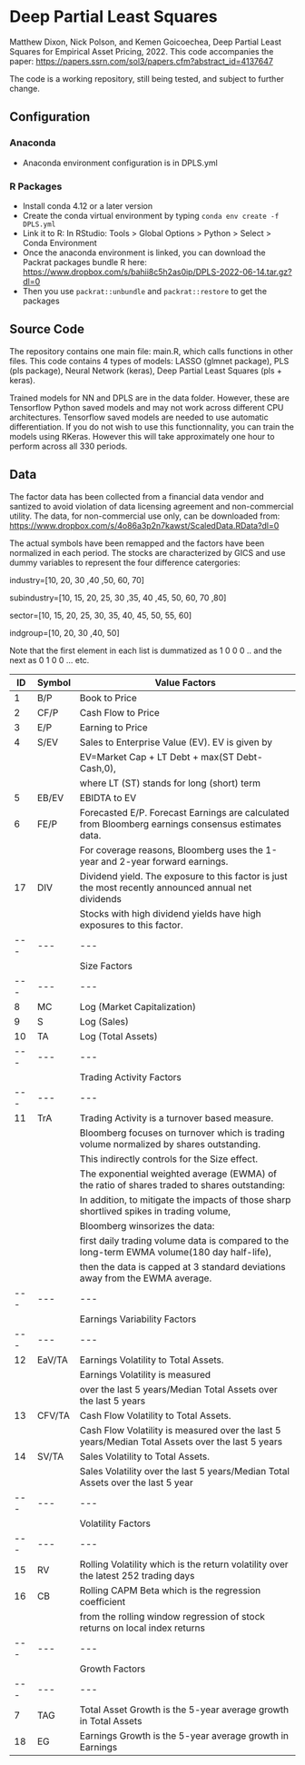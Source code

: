 # Deep Partial Least Squares
Matthew Dixon, Nick Polson, and Kemen Goicoechea, Deep Partial Least Squares for Empirical Asset Pricing, 2022.
This code accompanies the paper: https://papers.ssrn.com/sol3/papers.cfm?abstract_id=4137647

The code is a working repository, still being tested, and subject to further change.

## Configuration 
### Anaconda
 - Anaconda environment configuration is in DPLS.yml

### R Packages
- Install conda 4.12 or a later version
- Create the conda virtual environment by typing ```conda env create -f DPLS.yml```
- Link it to R: In RStudio: Tools > Global Options > Python > Select > Conda Environment
- Once the anaconda environment is linked, you can download the Packrat packages bundle R here: https://www.dropbox.com/s/bahii8c5h2as0ip/DPLS-2022-06-14.tar.gz?dl=0
- Then you use ```packrat::unbundle``` and ```packrat::restore``` to get the packages


## Source Code
The repository contains one main file: main.R, which calls functions in other files.
This code contains 4 types of models: LASSO (glmnet package), PLS (pls package), Neural Network (keras), Deep Partial Least Squares (pls + keras).

Trained models for NN and DPLS are in the data folder. However, these are Tensorflow Python saved models and may not work across different CPU architectures.
Tensorflow saved models are needed to use automatic differentiation. If you do not wish to use this functionnality, you can train the models using RKeras. However this will take approximately one hour to perform across all 330 periods.


## Data
The factor data has been collected from a financial data vendor and santized to avoid violation of data licensing agreement and non-commercial utility. The data, for non-commercial use only, can be downloaded from: https://www.dropbox.com/s/4o86a3p2n7kawst/ScaledData.RData?dl=0


The actual symbols have been remapped and the factors have been normalized in each period. The stocks are characterized by GICS and use dummy variables to represent the four difference catergories:

industry=[10, 20, 30 ,40 ,50, 60, 70] 

subindustry=[10, 15, 20, 25, 30 ,35, 40 ,45, 50, 60, 70 ,80]

sector=[10, 15, 20, 25, 30, 35, 40, 45, 50, 55, 60]

indgroup=[10, 20, 30 ,40, 50]

Note that the first element in each list is dummatized as 1 0 0 0 .. and the next as 0 1 0 0 ... etc.


ID | Symbol  | Value Factors |
| --- | --- | --- |
|1 | B/P | Book to Price|
|2 | CF/P | Cash Flow to Price|
|3 | E/P | Earning to Price|
|4 | S/EV | Sales to Enterprise Value (EV). EV is given by |
||| EV=Market Cap + LT Debt + max(ST Debt-Cash,0), |
|| | where LT (ST) stands for long (short) term|
|5| EB/EV|   EBIDTA to EV |
|6| FE/P | Forecasted E/P. Forecast Earnings are calculated from Bloomberg earnings consensus estimates data. |
|| | For coverage reasons, Bloomberg uses the 1-year and 2-year forward earnings.|
|17| DIV | Dividend yield. The exposure to this factor is just the most recently announced annual net dividends ||  divided by the market price. |
||| Stocks with high dividend yields have high exposures to this factor.|
| --- | --- | --- |
|| | Size Factors|
| --- | --- | --- |
|8 | MC | Log (Market Capitalization)|
|9| S | Log (Sales)|
|10 | TA | Log (Total Assets)|
| --- | --- | --- |
|| |  Trading Activity Factors|
| --- | --- | --- |
|11| TrA | Trading Activity is a turnover based measure. |
|| | Bloomberg focuses on turnover which is trading volume normalized by shares outstanding. |
||| This indirectly controls for the Size effect. |
|||The exponential weighted average (EWMA) of the ratio of shares traded to shares outstanding:| 
||| In addition, to mitigate the impacts of those sharp shortlived spikes in trading volume, |
||| Bloomberg winsorizes the data: |
||| first daily trading volume data is compared to the long-term EWMA volume(180 day half-life), |
||| then the data is capped at 3 standard deviations away from the EWMA average.|
| --- | --- | --- |
||| Earnings Variability Factors|
| --- | --- | --- |
|12 |EaV/TA | Earnings Volatility to Total Assets. |
||| Earnings Volatility is measured |
||| over the last 5 years/Median Total Assets over the last 5 years|
|13 | CFV/TA | Cash Flow Volatility to Total Assets.| 
||| Cash Flow Volatility is measured over the last 5 years/Median Total Assets over the last 5 years|
|14 | SV/TA |  Sales Volatility to Total Assets.| 
||| Sales Volatility over the last 5 years/Median Total Assets over the last 5 year|
| --- | --- | --- |
|| | Volatility Factors|
| --- | --- | --- |
|15 | RV| Rolling Volatility which is the return volatility over the latest 252 trading days|
|16 | CB | Rolling CAPM Beta which is the regression coefficient|
|| | from the rolling window regression of stock returns on local index returns|
| --- | --- | --- |
||| Growth Factors||
| --- | --- | --- |
|7| TAG | Total Asset Growth is the 5-year average growth in Total Assets || divided by the Average Total Assets over the last 5 years|
|18 | EG | Earnings Growth is the 5-year average growth in Earnings ||  divided by the Average Total Assets over the last 5 years|


